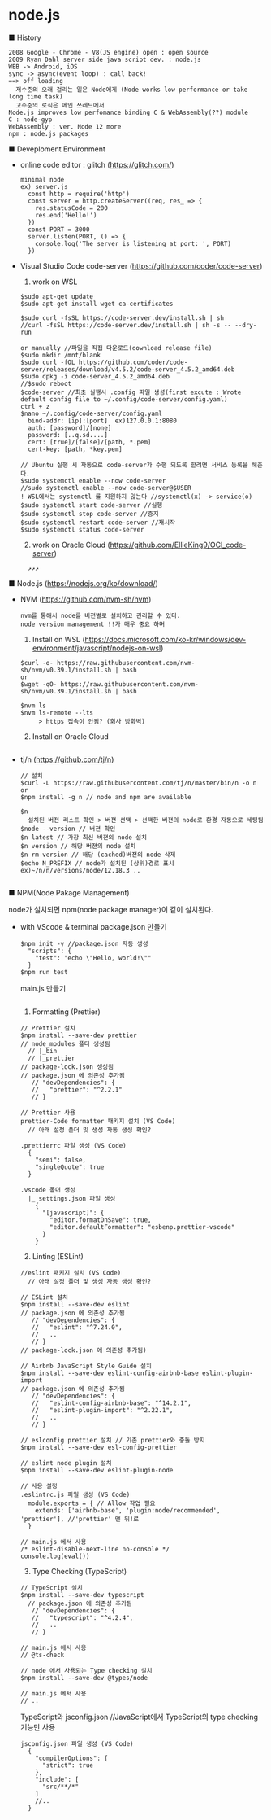 # node.js

■ History
```
2008 Google - Chrome - V8(JS engine) open : open source
2009 Ryan Dahl server side java script dev. : node.js
WEB -> Android, iOS 
sync -> async(event loop) : call back!
==> off loading 
  저수준의 오래 걸리는 일은 Node에게 (Node works low performance or take long time task)
  고수준의 로직은 메인 쓰레드에서
Node.js improves low perfomance binding C & WebAssembly(??) module
C : node-gyp
WebAssembly : ver. Node 12 more
npm : node.js packages
```

■ Deveploment Environment
- online code editor : glitch (https://glitch.com/)
  ```
  minimal node
  ex) server.js
    const http = require('http')
    const server = http.createServer((req, res_ => {
      res.statusCode = 200
      res.end('Hello!')
    })
    const PORT = 3000
    server.listen(PORT, () => {
      console.log('The server is listening at port: ', PORT)
    })
  ```
  
- Visual Studio Code
  code-server (https://github.com/coder/code-server)
  
  1. work on WSL
  ```
  $sudo apt-get update
  $sudo apt-get install wget ca-certificates
  
  $sudo curl -fsSL https://code-server.dev/install.sh | sh
  //curl -fsSL https://code-server.dev/install.sh | sh -s -- --dry-run
  
  or manually //파일을 직접 다운로드(download release file)
  $sudo mkdir /mnt/blank
  $sudo curl -fOL https://github.com/coder/code-server/releases/download/v4.5.2/code-server_4.5.2_amd64.deb
  $sudo dpkg -i code-server_4.5.2_amd64.deb
  //$sudo reboot
  $code-server //최초 실행시 .config 파일 생성(first excute : Wrote default config file to ~/.config/code-server/config.yaml)
  ctrl + z
  $nano ~/.config/code-server/config.yaml
    bind-addr: [ip]:[port]  ex)127.0.0.1:8080
    auth: [password]/[none]
    password: [..q.sd....]
    cert: [true]/[false]/[path, *.pem]
    cert-key: [path, *key.pem]
  
  // Ubuntu 실행 시 자동으로 code-server가 수행 되도록 할려면 서비스 등록을 해준다.
  $sudo systemctl enable --now code-server
  //sudo systemctl enable --now code-server@$USER
  ! WSL에서는 systemctl 를 지원하지 않는다 //systemctl(x) -> service(o)
  $sudo systemctl start code-server //실행
  $sudo systemctl stop code-server //중지
  $sudo systemctl restart code-server //재시작
  $sudo systemctl status code-server 
  ```
  2. work on Oracle Cloud (https://github.com/EllieKing9/OCI_code-server)
  ```
    ↗↗↗
  ```
  
  
  
■ Node.js (https://nodejs.org/ko/download/)
- NVM (https://github.com/nvm-sh/nvm)
  ```
  nvm를 통해서 node를 버젼별로 설치하고 관리할 수 있다.
  node version management !!가 매우 중요 하며
  ```
  
  1. Install on WSL (https://docs.microsoft.com/ko-kr/windows/dev-environment/javascript/nodejs-on-wsl)
  ```
  $curl -o- https://raw.githubusercontent.com/nvm-sh/nvm/v0.39.1/install.sh | bash
  or 
  $wget -qO- https://raw.githubusercontent.com/nvm-sh/nvm/v0.39.1/install.sh | bash
    
  $nvm ls
  $nvm ls-remote --lts
       > https 접속이 안됨? (회사 방화벽)
  ```
  
  2. Install on Oracle Cloud
  ```
  
  ```
  
- tj/n (https://github.com/tj/n)
  ```
  // 설치
  $curl -L https://raw.githubusercontent.com/tj/n/master/bin/n -o n
  or
  $npm install -g n // node and npm are available
  
  $n
    설치된 버젼 리스트 확인 > 버젼 선택 > 선택한 버젼의 node로 환경 자동으로 세팅됨
  $node --version // 버젼 확인
  $n latest // 가장 최신 버젼의 node 설치
  $n version // 해당 버젼의 node 설치
  $n rm version // 해당 (cached)버젼의 node 삭제
  $echo N_PREFIX // node가 설치된 (상위)경로 표시 ex)~/n/n/versions/node/12.18.3 ..
  
  
  ```
  
■ NPM(Node Pakage Management)

node가 설치되면 npm(node package manager)이 같이 설치된다.

- with VScode & terminal
  package.json 만들기
  ```
  $npm init -y //package.json 자동 생성
    "scripts": {
      "test": "echo \"Hello, world!\""
    }
  $npm run test
  ```
  
  main.js 만들기
  ```
  
  ```
  
  1. Formatting (Prettier)
  ```
  // Prettier 설치
  $npm install --save-dev prettier
  // node_modules 폴더 생성됨
    // |_bin
    // |_prettier
  // package-lock.json 생성됨
  // package.json 에 의존성 추가됨
     // "devDependencies": {
     //   "prettier": "^2.2.1" 
     // }
      
  // Prettier 사용
  prettier-Code formatter 패키지 설치 (VS Code)
    // 아래 설정 폴더 및 생성 자동 생성 확인?
    
  .prettierrc 파일 생성 (VS Code)
    {
      "semi": false,
      "singleQuote": true
    }
  
  .vscode 폴더 생성
    |_ settings.json 파일 생성
      {
        "[javascript]": {
          "editor.formatOnSave": true,
          "editor.defaultFormatter": "esbenp.prettier-vscode"
        }
      }
  ```
  
  2. Linting (ESLint)
  ```
  //eslint 패키지 설치 (VS Code)
    // 아래 설정 폴더 및 생성 자동 생성 확인?
    
  // ESLint 설치
  $npm install --save-dev eslint
  // package.json 에 의존성 추가됨
     // "devDependencies": {
     //   "eslint": "^7.24.0",
     //   ..
     // }  
  // package-lock.json 에 의존성 추가됨)
  
  // Airbnb JavaScript Style Guide 설치
  $npm install --save-dev eslint-config-airbnb-base eslint-plugin-import 
  // package.json 에 의존성 추가됨
     // "devDependencies": {
     //   "eslint-config-airbnb-base": "^14.2.1",
     //   "eslint-plugin-import": "^2.22.1",
     //   ..
     // }  
     
  // eslconfig prettier 설치 // 기존 prettier와 충돌 방지
  $npm install --save-dev esl-config-prettier
  
  // eslint node plugin 설치
  $npm install --save-dev eslint-plugin-node
  
  // 사용 설정
  .eslintrc.js 파일 생성 (VS Code)
    module.exports = { // Allow 작업 필요
      extends: ['airbnb-base', 'plugin:node/recommended', 'prettier'], //'prettier' 맨 뒤!로
    }
  
  // main.js 에서 사용
  /* eslint-disable-next-line no-console */
  console.log(eval())
  ```
  
  3. Type Checking (TypeScript)
  ```
  // TypeScript 설치
  $npm install --save-dev typescript
    // package.json 에 의존성 추가됨
     // "devDependencies": {
     //   "typescript": "^4.2.4",
     //   ..
     // } 
     
  // main.js 에서 사용
  // @ts-check
  
  // node 에서 사용되는 Type checking 설치
  $npm install --save-dev @types/node
  
  // main.js 에서 사용
  // ..
  
  ```

  TypeScript와 jsconfig.json //JavaScript에서 TypeScript의 type checking 기능만 사용
  ```
  jsconfig.json 파일 생성 (VS Code)
    {
      "compilerOptions": {
        "strict": true
      },
      "include": [
        "src/**/*"
      ]
      //..
    }
    
  ```
